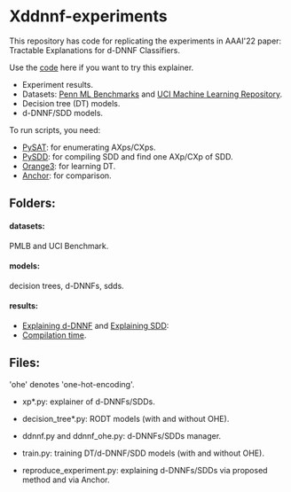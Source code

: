 # Xddnnf-experiments
This repository has code for replicating the experiments in
AAAI'22 paper: Tractable Explanations for d-DNNF Classifiers.

Use the [code](https://github.com/XuanxiangHuang/Xddnnf) here
if you want to try this explainer.

* Experiment results.
* Datasets: [Penn ML Benchmarks](https://epistasislab.github.io/pmlb/) and [UCI Machine Learning Repository](https://archive.ics.uci.edu/ml/datasets.php).
* Decision tree (DT) models.
* d-DNNF/SDD models.

To run scripts, you need:
- [PySAT](https://github.com/pysathq/pysat): for enumerating AXps/CXps.
- [PySDD](https://github.com/wannesm/PySDD): for compiling SDD and find one AXp/CXp of SDD.
- [Orange3](https://github.com/biolab/orange3): for learning DT.
- [Anchor](https://github.com/marcotcr/anchor): for comparison.

## Folders:
#### datasets:
PMLB and UCI Benchmark.

#### models:
decision trees, d-DNNFs, sdds.

#### results:
* [Explaining d-DNNF](results/d-dnnf.csv) and [Explaining SDD](results/sdd.csv):
* [Compilation time](results/compilation_time.csv).


## Files:
'ohe' denotes 'one-hot-encoding'.
* xp*.py: explainer of d-DNNFs/SDDs.

* decision_tree*.py: RODT models (with and without OHE).

* ddnnf.py and ddnnf_ohe.py: d-DNNFs/SDDs manager.

* train.py: training DT/d-DNNF/SDD models (with and without OHE).

* reproduce_experiment.py: explaining d-DNNFs/SDDs via proposed method and via Anchor.